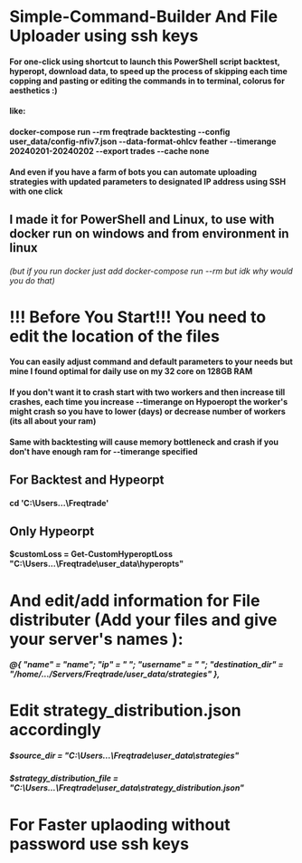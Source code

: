 # Simple-Command-Builder And File Uploader using ssh keys


#### For one-click using shortcut to launch this PowerShell script backtest, hyperopt, download data, to speed up the process of skipping each time copping and pasting or editing the commands in to terminal, colorus for aesthetics :)
#### like:
#### docker-compose run --rm freqtrade backtesting --config user_data/config-nfiv7.json --data-format-ohlcv feather --timerange 20240201-20240202 --export trades --cache none

#### And even if you have a farm of bots you can automate uploading strategies with updated parameters to designated IP address using SSH with one click

## I made it for PowerShell and Linux, to use with docker run on windows and from environment in linux 
###### (but if you run docker just add docker-compose run --rm but idk why would you do that)


# !!! Before You Start!!! You need to edit the location of the files

#### You can easily adjust command and default parameters to your needs but mine I found optimal for daily use on my 32 core on 128GB RAM
#### If you don't want it to crash start with two workers and then increase till crashes, each time you increase --timerange on Hypoeropt the worker's might crash so you have to lower (days) or decrease number of workers (its all about your ram)
#### Same with backtesting will cause memory bottleneck and crash if you don't have enough ram for --timerange specified

## For Backtest and Hypeorpt
#### cd 'C:\Users\...\Freqtrade'
## Only Hypeorpt
#### $customLoss = Get-CustomHyperoptLoss "C:\Users\...\Freqtrade\user_data\hyperopts"

# And edit/add information for File distributer (Add your files and give your server's names ):
##### @{ "name" = "name"; "ip" = "       "; "username" = "          "; "destination_dir" = "/home/.../Servers/Freqtrade/user_data/strategies" },

# Edit strategy_distribution.json accordingly

##### $source_dir = "C:\Users\...\Freqtrade\user_data\strategies"
##### $strategy_distribution_file = "C:\Users\...\Freqtrade\user_data\strategy_distribution.json"

# For Faster uplaoding without password use ssh keys
